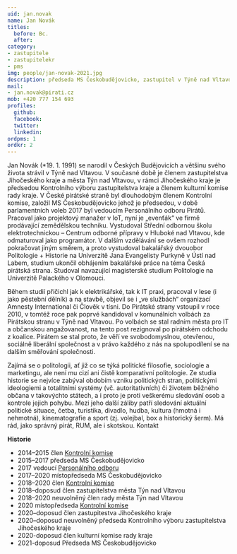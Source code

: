 ```yaml
---
uid: jan.novak
name: Jan Novák
titles:
  before: Bc.
  after:
category:
- zastupitele
- zastupitelekr
- pms
img: people/jan-novak-2021.jpg
description: předseda MS Českobudějovicko, zastupitel v Týně nad Vltavou a Jihočeském kraji
mail:
- jan.novak@pirati.cz
mob: +420 777 154 693
profiles:
  github:
  facebook:				
  twitter:
  linkedin:
ordpms: 1 
ordkr: 2
---
```


Jan Novák (*19. 1. 1991) se narodil v Českých Budějovicích a většinu svého života strávil v Týně nad Vltavou. V současné době je členem zastupitelstva Jihočeského kraje a města Týn nad Vltavou, v rámci Jihočeského kraje je předsedou Kontrolního výboru zastupitelstva kraje a členem kulturní komise rady kraje. V České pirátské straně byl dlouhodobým členem Kontrolní komise, založil MS Českobudějovicko jehož je předsedou, v době parlamentních voleb 2017 byl vedoucím Personálního odboru Pirátů. Pracoval jako projektový manažer v IoT, nyní je „evenťák“ ve firmě prodávající zemědělskou techniku. Vystudoval Střední odbornou školu elektrotechnickou – Centrum odborné přípravy v Hluboké nad Vltavou, kde odmaturoval jako programátor. V dalším vzdělávání se ovšem rozhodl pokračovat jiným směrem, a proto vystudoval bakalářský dvouobor Politologie + Historie na Univerzitě Jana Evangelisty Purkyně v Ústí nad Labem, studium ukončil obhájením bakalářské práce na téma Česká pirátská strana. Studoval navazující magisterské studium Politologie na Univerzitě Palackého v Olomouci.

Během studií přičichl jak k elektrikářské, tak k IT praxi, pracoval v lese (i jako pěstební dělník) a na stavbě, objevil se i „ve službách“ organizací Amnesty International či Člověk v tísni. Do Pirátské strany vstoupil v roce 2010, v tomtéž roce pak poprvé kandidoval v komunálních volbách za Pirátskou stranu v Týně nad Vltavou. Po volbách se stal radním města pro IT a občanskou angažovanost, na tento post rezignoval po pirátském odchodu z koalice. Pirátem se stal proto, že věří ve svobodomyslnou, otevřenou, sociálně liberální společnost a v právo každého z nás na spolupodílení se na dalším směřování společnosti.

Zajímá se o politologii, ať již co se týká politické filosofie, sociologie a marketingu, ale není mu cizí ani čistě komparativní politologie. Ze studia historie se nejvíce zabýval obdobím vzniku politických stran, politickými ideologiemi a totalitními systémy (vč. autoritativních) či životem běžného občana v takovýchto státech, a i proto je proti veškerému sledování osob a kontrole jejich pohybu. Mezi jeho další záliby patří sledování aktuální politické situace, četba, turistika, divadlo, hudba, kultura (hmotná i nehmotná), kinematografie a sport (zj. volejbal, box a historický šerm). Má rád, jako správný pirát, RUM, ale i skotskou.
Kontakt

**Historie**
 - 2014–2015 člen [Kontrolní komise](https://wiki.pirati.cz/kk/start)
 - 2015–2017 předseda MS Českobudějovicko
 - 2017 vedoucí [Personálního odboru](https://wiki.pirati.cz/po/start)
 - 2017–2020 místopředseda MS Českobudějovicko
 - 2018–2020 člen [Kontrolní komise](https://wiki.pirati.cz/kk/start)
 - 2018–doposud člen zastupitelstva města Týn nad Vltavou
 - 2018–2020 neuvolněný člen rady města Týn nad Vltavou
 - 2020 místopředseda [Kontrolní komise](https://wiki.pirati.cz/kk/start)
 - 2020–doposud člen zastupitestva Jihočeského kraje
 - 2020–doposud neuvolněný předseda Kontrolního výboru zastupitelstva Jihočeského kraje
 - 2020-doposud člen kulturní komise rady kraje
 - 2021-doposud Předseda MS Českobudějovicko
